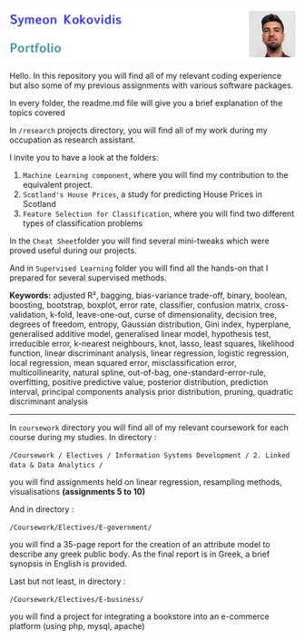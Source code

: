 ![ID banner](id_banner.jpg)

Hello. In this repository you will find all of my relevant coding experience but also some of my previous assignments with various software packages.

In every folder, the readme.md file will give you a brief explanation of the topics covered

In `/research` projects directory, you will find all of my work during my occupation as research assistant. 

I invite you to have a look at the folders:  

1. `Machine Learning component`, where you will find my contribution to the equivalent project.
2. `Scotland's House Prices`, a study for predicting House Prices in Scotland
3. `Feature Selection for Classification`, where you will find two different types of classification problems

In the `Cheat Sheet`folder you will find several mini-tweaks which were proved useful during our projects.

And in `Supervised Learning` folder you will find all the hands-on that I prepared for several supervised methods. 

**Keywords:** adjusted R², bagging, bias-variance trade-off, binary, boolean, boosting, bootstrap, boxplot, error rate, classifier, confusion matrix, cross-validation, k-fold, leave-one-out, curse of dimensionality, decision tree, degrees of freedom, entropy, Gaussian distribution, Gini index, hyperplane, generalised additive model, generalised linear model, hypothesis test, irreducible error, k-nearest neighbours, knot, lasso, least squares, likelihood function, linear discriminant analysis, linear regression, logistic regression, local regression, mean squared error, misclassification error, multicollinearity, natural spline, out-of-bag, one-standard-error-rule, overfitting, positive predictive value, posterior distribution, prediction interval, principal components analysis prior distribution, pruning, quadratic discriminant analysis


<hr> </hr>

In `coursework` directory you will find all of my relevant coursework for each course during my studies. 
In directory :   

`/Coursework / Electives / Information Systems Development / 2. Linked data & Data Analytics /`
   
   you will find assignments held on linear regression, resampling methods, visualisations **(assignments 5 to 10)**
   
   
And in directory :

`/Coursework/Electives/E-government/`	

you will find a 35-page report for the creation of an attribute model to describe any greek public body. As the final report is in Greek, a brief synopsis in English is provided.

Last but not least, in directory :

`/Coursework/Electives/E-business/`

you will find a project for integrating a bookstore into an e-commerce platform (using php, mysql, apache)



